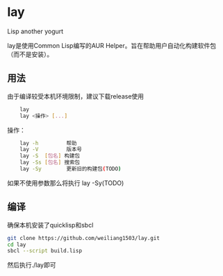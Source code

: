 # lay
Lisp another yogurt

lay是使用Common Lisp编写的AUR Helper。旨在帮助用户自动化构建软件包（而不是安装）。

## 用法
由于编译较受本机环境限制，建议下载release使用

``` bash
    lay
    lay <操作> [...]
```

操作：

``` bash
    lay -h         帮助
    lay -V         版本号
    lay -S  [包名] 构建包
    lay -Ss [包名] 搜索包
    lay -Sy        更新旧的构建包(TODO)
```

如果不使用参数那么将执行 lay -Sy(TODO)

## 编译
确保本机安装了quicklisp和sbcl
```bash
git clone https://github.com/weiliang1503/lay.git
cd lay
sbcl --script build.lisp
```
然后执行./lay即可
